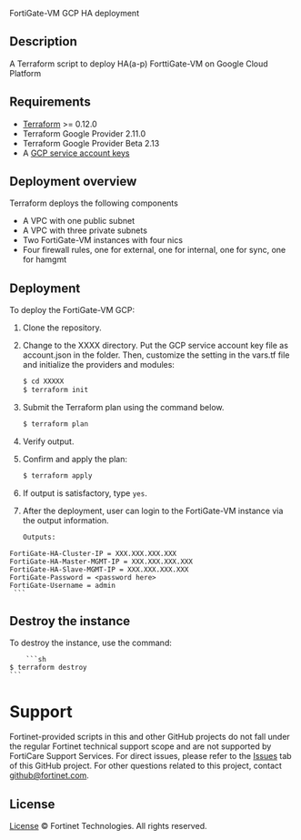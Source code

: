  FortiGate-VM GCP HA deployment
## Description
  A Terraform script to deploy HA(a-p) ForttiGate-VM on Google Cloud Platform

## Requirements
* [Terraform](https://learn.hashicorp.com/terraform/getting-started/install.html) >= 0.12.0
* Terraform Google Provider 2.11.0
* Terraform Google Provider Beta 2.13
* A [GCP service account keys](https://cloud.google.com/iam/docs/creating-managing-service-account-keys)

## Deployment overview
Terraform deploys the following components
   - A VPC with one public subnet
   - A VPC with three private subnets
   - Two FortiGate-VM instances with four nics
   - Four firewall rules, one for external, one for internal, one for sync, one for hamgmt

## Deployment
To deploy the FortiGate-VM GCP:
  1. Clone the repository.
  2. Change to the XXXX directory.  Put the GCP service account key file as account.json in the folder.
     Then, customize the setting in the vars.tf file  and initialize the providers and modules:

     ```sh
     $ cd XXXXX
     $ terraform init
     ```

  3. Submit the Terraform plan using the command below.

     ```sh
     $ terraform plan
     ```

  4. Verify output.
  5. Confirm and apply the plan:

     ```sh
     $ terraform apply
     ```

  6. If output is satisfactory, type `yes`.
  7. After the deployment, user can login to the FortiGate-VM instance via the output information.

     ```sh
     Outputs:
	FortiGate-HA-Cluster-IP = XXX.XXX.XXX.XXX
	FortiGate-HA-Master-MGMT-IP = XXX.XXX.XXX.XXX
	FortiGate-HA-Slave-MGMT-IP = XXX.XXX.XXX.XXX
	FortiGate-Password = <password here>
	FortiGate-Username = admin
     ```

## Destroy the instance
To destroy the instance, use the command:

        ```sh
    $ terraform destroy
    ```

# Support
Fortinet-provided scripts in this and other GitHub projects do not fall under the regular Fortinet technical support scope and are not supported by FortiCare Support Services.
For direct issues, please refer to the [Issues](https://github.com/fortinet/fortigate-terraform-deploy/issues) tab of this GitHub project.
For other questions related to this project, contact [github@fortinet.com](mailto:github@fortinet.com).

## License
[License](https://github.com/fortinet/fortigate-terraform-deploy/blob/master/LICENSE) © Fortinet Technologies. All rights reserved.
